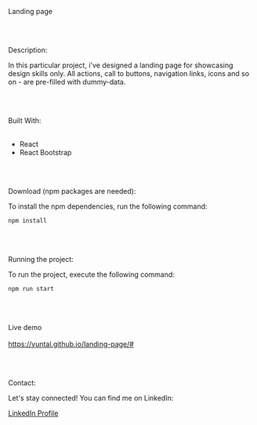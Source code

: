 Landing page

<br> </br>


Description:

In this particular project, i've designed a landing page for showcasing design skills only. All actions, call to buttons, navigation links, icons and so on - are pre-filled with dummy-data. 

<br> </br>


Built With:
<br> </br>
- React
- React Bootstrap
  
<br> </br>

Download (npm packages are needed):


To install the npm dependencies, run the following command:

```bash
npm install
```
<br> </br>


Running the project:

To run the project, execute the following command:

```bash
npm run start
```

<br> </br>


Live demo
<br> </br>
https://yuntal.github.io/landing-page/#


<br> </br>


Contact:

Let's stay connected! You can find me on LinkedIn:

[LinkedIn Profile](https://www.linkedin.com/in/yunus-talay-324074191/)
